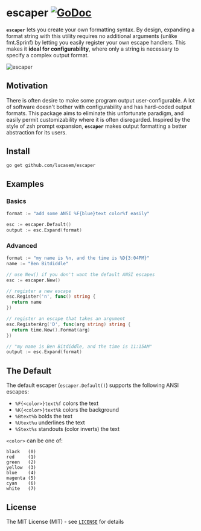 # escaper [![GoDoc](http://img.shields.io/badge/go-documentation-blue.svg?style=flat_square)](http://godoc.org/github.com/lucasem/escaper)

**`escaper`** lets you create your own formatting syntax. By design,
expanding a format string with this utility requires no additional arguments
(unlike fmt.Sprinf) by letting you easily register your own escape handlers.
This makes it **ideal for configurability**, where only a string is
necessary to specify a complex output format.

![escaper](http://i.imgur.com/qAAPq5y.png)

## Motivation

There is often desire to make some program output user-configurable.
A lot of software doesn't bother with configurability and has hard-coded
output formats. This package aims to eliminate this unfortunate paradigm,
and easily permit customizability where it is often disregarded. Inspired by
the style of zsh prompt expansion, **`escaper`** makes output formatting a
better abstraction for its users.

## Install

```bash
go get github.com/lucasem/escaper
```

## Examples

### Basics

```go
format := "add some ANSI %F{blue}text color%f easily"

esc := escaper.Default()
output := esc.Expand(format)
```

### Advanced

```go
format := "my name is %n, and the time is %D{3:04PM}"
name := "Ben Bitdiddle"

// use New() if you don't want the default ANSI escapes
esc := escaper.New()

// register a new escape
esc.Register('n', func() string {
  return name
})

// register an escape that takes an argument
esc.RegisterArg('D', func(arg string) string {
  return time.Now().Format(arg)
})

// "my name is Ben Bitdiddle, and the time is 11:15AM"
output := esc.Expand(format)
```

## The Default

The default escaper (`escaper.Default()`) supports the following ANSI
escapes:
- `%F{<color>}text%f` colors the text
- `%K{<color>}text%k` colors the background
- `%Btext%b` bolds the text
- `%Utext%u` underlines the text
- `%Stext%s` standouts (color inverts) the text

`<color>` can be one of:
```
black   (0)
red     (1)
green   (2)
yellow  (3)
blue    (4)
magenta (5)
cyan    (6)
white   (7)
```

## License

The MIT License (MIT) - see [`LICENSE`](https://github.com/lucasem/escaper/blob/master/LICENSE) for details

